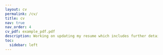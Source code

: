 ```yaml
---
layout: cv
permalink: /cv/
title: cv
nav: true
nav_order: 4
cv_pdf: example_pdf.pdf
description: Working on updating my resume which includes further details on my academic qualifications, research projects, and relevant experience.
toc:
  sidebar: left
---
```

